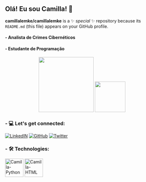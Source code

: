 ## Olá! Eu sou Camilla! 🐅

**camillalemke/camillalemke** is a ✨ _special_ ✨ repository because its `README.md` (this file) appears on your GitHub profile.

#### - Analista de Crimes Cibernéticos 
#### - Estudante de Programação


<div align="center">
  <img height="180em" src="https://github-readme-stats.vercel.app/api?username=camillalemke&show_icons=true&theme=onedark&include_all_commits=true&count_private=true"/>
  <img height="100em" src="https://github-readme-stats.vercel.app/api/top-langs/?username=camillalemke&layout=compact&langs_count=7&theme=cobalt"/>
</div>


  ### - 💻 Let's get connected:

  [![LinkedIN](https://img.shields.io/badge/LinkedIn-0077B5?style=for-the-badge&logo=linkedin&logoColor=white)](https://www.linkedin.com/in/camilla-santana-b728312a4/)
  [![GitHub](https://img.shields.io/badge/GitHub-100000?style=for-the-badge&logo=github&logoColor=white)](https://github.com/camillalemke)
  [![Twitter](https://img.shields.io/badge/Twitter-1DA1F2?style=for-the-badge&logo=twitter&logoColor=white)](https://twitter.com/camillemke)

  ### - 🛠️ Technologies: 
  <div> 
  <img align="centeer" alt="Camilla-Python" height="60" widht="70" src="https://cdn.jsdelivr.net/gh/devicons/devicon@latest/icons/python/python-original.svg"/>
  <img align="centeer" alt="Camilla-HTML" height="60" widht="70"   src="https://cdn.jsdelivr.net/gh/devicons/devicon@latest/icons/html5/html5-original.svg"/>
                                     
 </div>

  
  
                                                                                                      




  

 

  






